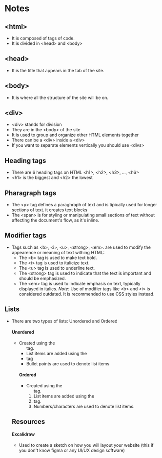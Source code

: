 # Notes

## \<html>
- It is composed of tags of code. 
- It is divided in \<head> and \<body>

## \<head>
- It is the title that appears in the tab of the site.

## \<body>
- It is where all the structure of the site will be on.

## \<div>
- \<div> stands for division
- They are in the \<body> of the site
- It is used to group and organize other HTML elements together
- There can be a \<div> inside a \<div>
- If you want to separate elements vertically you should use \<divs>

## Heading tags
- There are 6 heading tags on HTML \<h1>, \<h2>, \<h3>, ..., \<h6>
- \<h1> is the biggest and \<h2> the lowest

## Pharagraph tags
- The \<p> tag defines a paraghraph of text and is tipically used for longer sections of text. it creates text blocks
- The \<span> is for styling or manipulating small sections of text without affecting the document's flow, as it's inline.

## Modifier tags
- Tags such as \<b>, \<i>, \<u>, \<strong>, \<em>. are used to modify the appearence or meaning of text withing HTML:
    - The \<b> tag is used to make text bold.
    - The \<i> tag is used to italicize text.
    - The \<u> tag is used to underline text. 
    - The \<strong> tag is used to indicate that the text is important and should be emphasized.
    - The \<em> tag is used to indicate emphasis on text, typically displayed in italics.
*Note:* Use of modifier tags like \<b> and \<i> is considered outdated. It is recommended to use CSS styles instead.

## Lists
- There are two types of lists: Unordered and Ordered
    #### Unordered
    - Created using the <ul> tag.
    - List items are added using the <li> tag
    - Bullet points are used to denote list items
    #### Ordered
    - Created using the <ol> tag.
    - List items are added using the <li> tag.
    - Numbers/characters are used to denote list items.

## Resources
#### Excalidraw
- Used to create a sketch on how you will layout your website (this if you don't know figma or any UI/UX design software)
